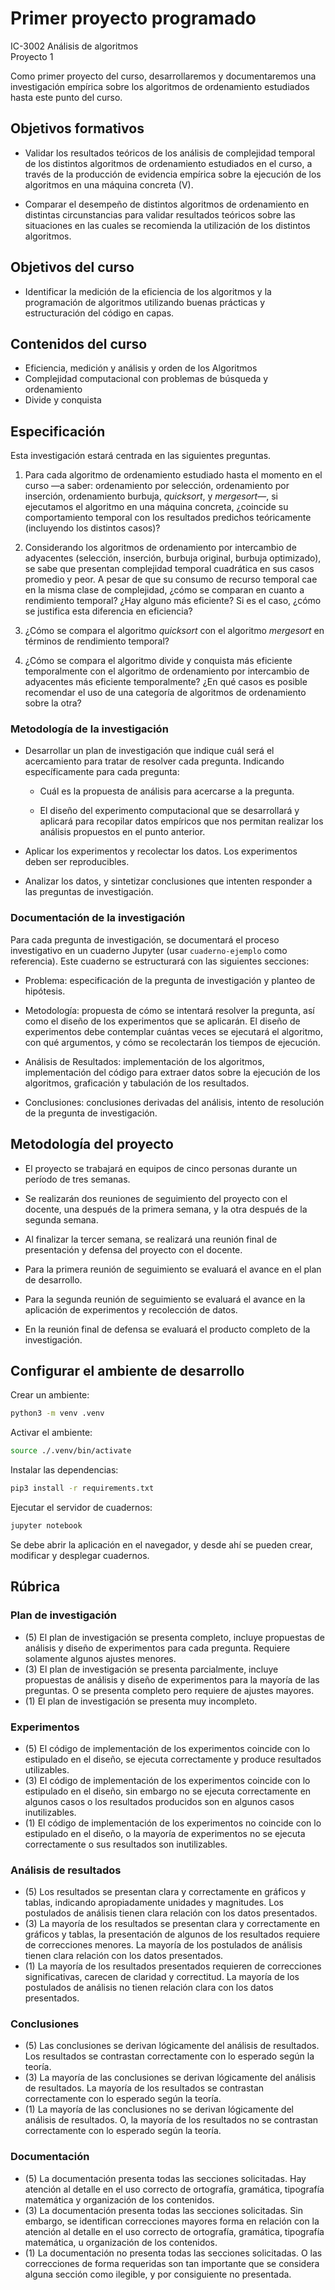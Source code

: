 # Primer proyecto programado #

IC-3002 Análisis de algoritmos  
Proyecto 1  

Como primer proyecto del curso, desarrollaremos y documentaremos una investigación empírica sobre los algoritmos de ordenamiento estudiados hasta este punto del curso.

## Objetivos formativos ##

* Validar los resultados teóricos de los análisis de complejidad temporal de los distintos algoritmos de ordenamiento estudiados en el curso, a través de la producción de evidencia empírica sobre la ejecución de los algoritmos en una máquina concreta (V).

* Comparar el desempeño de distintos algoritmos de ordenamiento en distintas circunstancias para validar resultados teóricos sobre las situaciones en las cuales se recomienda la utilización de los distintos algoritmos.

## Objetivos del curso ##

* Identificar la medición de la eficiencia de los algoritmos y  la programación de algoritmos utilizando buenas prácticas y estructuración del código en capas.

## Contenidos del curso ##

* Eficiencia, medición y análisis y orden de los Algoritmos
* Complejidad computacional con problemas de búsqueda y ordenamiento
* Divide y conquista

## Especificación ##

Esta investigación estará centrada en las siguientes preguntas.

1. Para cada algoritmo de ordenamiento estudiado hasta el momento en el curso —a saber: ordenamiento por selección, ordenamiento por inserción, ordenamiento burbuja, *quicksort*, y *mergesort*—, si ejecutamos el algoritmo en una máquina concreta, ¿coincide su comportamiento temporal con los resultados predichos teóricamente (incluyendo los distintos casos)?

2. Considerando los algoritmos de ordenamiento por intercambio de adyacentes (selección, inserción, burbuja original, burbuja optimizado), se sabe que presentan complejidad temporal cuadrática en sus casos promedio y peor. A pesar de que su consumo de recurso temporal cae en la misma clase de complejidad, ¿cómo se comparan en cuanto a rendimiento temporal? ¿Hay alguno más eficiente? Si es el caso, ¿cómo se justifica esta diferencia en eficiencia?

3. ¿Cómo se compara el algoritmo *quicksort* con el algoritmo *mergesort* en términos de rendimiento temporal?

4. ¿Cómo se compara el algoritmo divide y conquista más eficiente temporalmente con el algoritmo de ordenamiento por intercambio de adyacentes más eficiente temporalmente? ¿En qué casos es posible recomendar el uso de una categoría de algoritmos de ordenamiento sobre la otra?

### Metodología de la investigación ###

* Desarrollar un plan de investigación que indique cuál será el acercamiento para tratar de resolver cada pregunta. Indicando específicamente para cada pregunta:

  * Cuál es la propuesta de análisis para acercarse a la pregunta.

  * El diseño del experimento computacional que se desarrollará y aplicará para recopilar datos empíricos que nos permitan realizar los análisis propuestos en el punto anterior.

* Aplicar los experimentos y recolectar los datos. Los experimentos deben ser reproducibles.

* Analizar los datos, y sintetizar conclusiones que intenten responder a las preguntas de investigación.

### Documentación de la investigación ###

Para cada pregunta de investigación, se documentará el proceso investigativo en un cuaderno Jupyter (usar `cuaderno-ejemplo` como referencia). Este cuaderno se estructurará con las siguientes secciones:

* Problema: especificación de la pregunta de investigación y planteo de hipótesis.

* Metodología: propuesta de cómo se intentará resolver la pregunta, así como el diseño de los experimentos que se aplicarán. El diseño de experimentos debe contemplar cuántas veces se ejecutará el algoritmo, con qué argumentos, y cómo se recolectarán los tiempos de ejecución.

* Análisis de Resultados: implementación de los algoritmos, implementación del código para extraer datos sobre la ejecución de los algoritmos, graficación y tabulación de los resultados.

* Conclusiones: conclusiones derivadas del análisis, intento de resolución de la pregunta de investigación.

## Metodología del proyecto ##

* El proyecto se trabajará en equipos de cinco personas durante un período de tres semanas.

* Se realizarán dos reuniones de seguimiento del proyecto con el docente, una después de la primera semana, y la otra después de la segunda semana.

* Al finalizar la tercer semana, se realizará una reunión final de presentación y defensa del proyecto con el docente.

* Para la primera reunión de seguimiento se evaluará el avance en el plan de desarrollo.

* Para la segunda reunión de seguimiento se evaluará el avance en la aplicación de experimentos y recolección de datos.

* En la reunión final de defensa se evaluará el producto completo de la investigación.

## Configurar el ambiente de desarrollo ##

Crear un ambiente:

```bash
python3 -m venv .venv
```

Activar el ambiente:

```bash
source ./.venv/bin/activate
```

Instalar las dependencias:

```bash
pip3 install -r requirements.txt
```

Ejecutar el servidor de cuadernos:

```bash
jupyter notebook
```

Se debe abrir la aplicación en el navegador, y desde ahí se pueden crear, modificar y desplegar cuadernos.

## Rúbrica ##

### Plan de investigación ###

* (5) El plan de investigación se presenta completo, incluye propuestas de análisis y diseño de experimentos para cada pregunta. Requiere solamente algunos ajustes menores.
* (3) El plan de investigación se presenta parcialmente, incluye propuestas de análisis y diseño de experimentos para la mayoría de las preguntas. O se presenta completo pero requiere de ajustes mayores.
* (1) El plan de investigación se presenta muy incompleto.

### Experimentos ###

* (5) El código de implementación de los experimentos coincide con lo estipulado en el diseño, se ejecuta correctamente y produce resultados utilizables.
* (3) El código de implementación de los experimentos coincide con lo estipulado en el diseño, sin embargo no se ejecuta correctamente en algunos casos o los resultados producidos son en algunos casos inutilizables.
* (1) El código de implementación de los experimentos no coincide con lo estipulado en el diseño, o la mayoría de experimentos no se ejecuta correctamente o sus resultados son inutilizables.

### Análisis de resultados ###

* (5) Los resultados se presentan clara y correctamente en gráficos y tablas, indicando apropiadamente unidades y magnitudes. Los postulados de análisis tienen clara relación con los datos presentados.
* (3) La mayoría de los resultados se presentan clara y correctamente en gráficos y tablas, la presentación de algunos de los resultados requiere de correcciones menores. La mayoría de los postulados de análisis tienen clara relación con los datos presentados.
* (1) La mayoría de los resultados presentados requieren de correcciones significativas, carecen de claridad y correctitud. La mayoría de los postulados de análisis no tienen relación clara con los datos presentados.

### Conclusiones ###

* (5) Las conclusiones se derivan lógicamente del análisis de resultados. Los resultados se contrastan correctamente con lo esperado según la teoría.
* (3) La mayoría de las conclusiones se derivan lógicamente del análisis de resultados. La mayoría de los resultados se contrastan correctamente con lo esperado según la teoría.
* (1) La mayoría de las conclusiones no se derivan lógicamente del análisis de resultados. O, la mayoría de los resultados no se contrastan correctamente con lo esperado según la teoría.

### Documentación ###

* (5) La documentación presenta todas las secciones solicitadas. Hay atención al detalle en el uso correcto de ortografía, gramática, tipografía matemática y organización de los contenidos.
* (3) La documentación presenta todas las secciones solicitadas. Sin embargo, se identifican correcciones mayores forma en relación con la atención al detalle en el uso correcto de ortografía, gramática, tipografía matemática, u organización de los contenidos.
* (1) La documentación no presenta todas las secciones solicitadas. O las correcciones de forma requeridas son tan importante que se considera alguna sección como ilegible, y por consiguiente no presentada.
